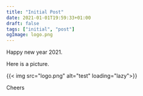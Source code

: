 ```yaml
---
title: "Initial Post"
date: 2021-01-01T19:59:33+01:00
draft: false
tags: ["initial", "post"]
ogImage: logo.png
---
```


Happy new year 2021.

Here is a picture.

{{< img src="logo.png" alt="test" loading="lazy">}}

Cheers